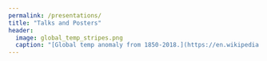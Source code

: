 ```yaml
---
permalink: /presentations/
title: "Talks and Posters"
header:
  image: global_temp_stripes.png
  caption: "[Global temp anomaly from 1850-2018.](https://en.wikipedia.org/wiki/Warming_stripes)"
---
```

